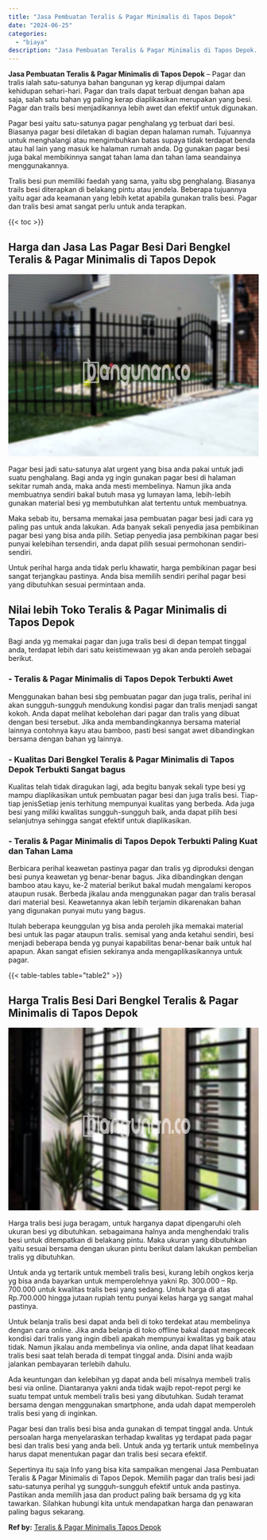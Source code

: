 ```yaml
---
title: "Jasa Pembuatan Teralis & Pagar Minimalis di Tapos Depok"
date: "2024-06-25"
categories: 
  - "biaya"
description: "Jasa Pembuatan Teralis & Pagar Minimalis di Tapos Depok. Sepertinya itu saja Info yang bisa kita sampaikan mengenai Jasa Pembuatan Teralis & Pagar Minimalis..."
---
```


**Jasa Pembuatan Teralis & Pagar Minimalis di Tapos Depok** – Pagar dan tralis ialah satu-satunya bahan bangunan yg kerap dijumpai dalam kehidupan sehari-hari. Pagar dan trails dapat terbuat dengan bahan apa saja, salah satu bahan yg paling kerap diaplikasikan merupakan yang besi. Pagar dan trails besi menjadikannya lebih awet dan efektif untuk digunakan.

Pagar besi yaitu satu-satunya pagar penghalang yg terbuat dari besi. Biasanya pagar besi diletakan di bagian depan halaman rumah. Tujuannya untuk menghalangi atau mengimbuhkan batas supaya tidak terdapat benda atau hal lain yang masuk ke halaman rumah anda. Dg gunakan pagar besi juga bakal membikinnya sangat tahan lama dan tahan lama seandainya menggunakannya.

Tralis besi pun memiliki faedah yang sama, yaitu sbg penghalang. Biasanya trails besi diterapkan di belakang pintu atau jendela. Beberapa tujuannya yaitu agar ada keamanan yang lebih ketat apabila gunakan tralis besi. Pagar dan tralis besi amat sangat perlu untuk anda terapkan.

{{< toc >}}

## Harga dan Jasa Las Pagar Besi Dari Bengkel Teralis & Pagar Minimalis di Tapos Depok

![Jasa Pembuatan Teralis & Pagar Minimalis di Tapos Depok](/images/pagar-minimalis-murah-67.png)

Pagar besi jadi satu-satunya alat urgent yang bisa anda pakai untuk jadi suatu penghalang. Bagi anda yg ingin gunakan pagar besi di halaman sekitar rumah anda, maka anda mesti membelinya. Namun jika anda membuatnya sendiri bakal butuh masa yg lumayan lama, lebih-lebih gunakan material besi yg membutuhkan alat tertentu untuk membuatnya.

Maka sebab itu, bersama memakai jasa pembuatan pagar besi jadi cara yg paling pas untuk anda lakukan. Ada banyak sekali penyedia jasa pembikinan pagar besi yang bisa anda pilih. Setiap penyedia jasa pembikinan pagar besi punyai kelebihan tersendiri, anda dapat pilih sesuai permohonan sendiri-sendiri.

Untuk perihal harga anda tidak perlu khawatir, harga pembikinan pagar besi sangat terjangkau pastinya. Anda bisa memilih sendiri perihal pagar besi yang dibutuhkan sesuai permintaan anda.

## Nilai lebih Toko Teralis & Pagar Minimalis di Tapos Depok

Bagi anda yg memakai pagar dan juga tralis besi di depan tempat tinggal anda, terdapat lebih dari satu keistimewaan yg akan anda peroleh sebagai berikut.

### \- Teralis & Pagar Minimalis di Tapos Depok Terbukti Awet

Menggunakan bahan besi sbg pembuatan pagar dan juga tralis, perihal ini akan sungguh-sungguh mendukung kondisi pagar dan tralis menjadi sangat kokoh. Anda dapat melihat kebolehan dari pagar dan tralis yang dibuat dengan besi tersebut. Jika anda membandingkannya bersama material lainnya contohnya kayu atau bamboo, pasti besi sangat awet dibandingkan bersama dengan bahan yg lainnya.

### \- Kualitas Dari Bengkel Teralis & Pagar Minimalis di Tapos Depok Terbukti Sangat bagus

Kualitas telah tidak diragukan lagi, ada begitu banyak sekali type besi yg mampu diaplikasikan untuk pembuatan pagar besi dan juga tralis besi. Tiap-tiap jenisSetiap jenis terhitung mempunyai kualitas yang berbeda. Ada juga besi yang miliki kwalitas sungguh-sungguh baik, anda dapat pilih besi selanjutnya sehingga sangat efektif untuk diaplikasikan.

### \- Teralis & Pagar Minimalis di Tapos Depok Terbukti Paling Kuat dan Tahan Lama

Berbicara perihal keawetan pastinya pagar dan tralis yg diproduksi dengan besi punya keawetan yg benar-benar bagus. Jika dibandingkan dengan bamboo atau kayu, ke-2 material berikut bakal mudah mengalami keropos ataupun rusak. Berbeda jikalau anda menggunakan pagar dan tralis berasal dari material besi. Keawetannya akan lebih terjamin dikarenakan bahan yang digunakan punyai mutu yang bagus.

Itulah beberapa keunggulan yg bisa anda peroleh jika memakai material besi untuk las pagar ataupun tralis. semisal yang anda ketahui sendiri, besi menjadi beberapa benda yg punyai kapabilitas benar-benar baik untuk hal apapun. Akan sangat efisien sekiranya anda mengaplikasikannya untuk pagar.

{{< table-tables table="table2" >}}

## Harga Tralis Besi Dari Bengkel Teralis & Pagar Minimalis di Tapos Depok

![Jasa Pembuatan Teralis & Pagar Minimalis di Tapos Depok](/images/teralis-minimalis-murah-24.png)

Harga tralis besi juga beragam, untuk harganya dapat dipengaruhi oleh ukuran besi yg dibutuhkan. sebagaimana halnya anda menghendaki tralis besi untuk ditempatkan di belakang pintu. Maka ukuran yang dibutuhkan yaitu sesuai bersama dengan ukuran pintu berikut dalam lakukan pembelian tralis yg dibutuhkan.

Untuk anda yg tertarik untuk membeli tralis besi, kurang lebih ongkos kerja yg bisa anda bayarkan untuk memperolehnya yakni Rp. 300.000 – Rp. 700.000 untuk kwalitas tralis besi yang sedang. Untuk harga di atas Rp.700.000 hingga jutaan rupiah tentu punyai kelas harga yg sangat mahal pastinya.

Untuk belanja tralis besi dapat anda beli di toko terdekat atau membelinya dengan cara online. Jika anda belanja di toko offline bakal dapat mengecek kondisi dari tralis yang ingin dibeli apakah mempunyai kwalitas yg baik atau tidak. Namun jikalau anda membelinya via online, anda dapat lihat keadaan tralis besi saat telah berada di tempat tinggal anda. Disini anda wajib jalankan pembayaran terlebih dahulu.

Ada keuntungan dan kelebihan yg dapat anda beli misalnya membeli tralis besi via online. Diantaranya yakni anda tidak wajib repot-repot pergi ke suatu tempat untuk membeli tralis besi yang dibutuhkan. Sudah teramat bersama dengan menggunakan smartphone, anda udah dapat memperoleh tralis besi yang di inginkan.

Pagar besi dan tralis besi bisa anda gunakan di tempat tinggal anda. Untuk persoalan harga menyelaraskan terhadap kwalitas yg terdapat pada pagar besi dan tralis besi yang anda beli. Untuk anda yg tertarik untuk membelinya harus dapat menentukan pagar dan tralis besi secara efektif.

Sepertinya itu saja Info yang bisa kita sampaikan mengenai Jasa Pembuatan Teralis & Pagar Minimalis di Tapos Depok. Memilih pagar dan tralis besi jadi satu-satunya perihal yg sungguh-sungguh efektif untuk anda pastinya. Pastikan anda memilih jasa dan product paling baik bersama dg yg kita tawarkan. Silahkan hubungi kita untuk mendapatkan harga dan penawaran paling bagus sekarang.

**Ref by:** [Teralis & Pagar Minimalis Tapos Depok](https://id.wikipedia.org/wiki/Teralis)
